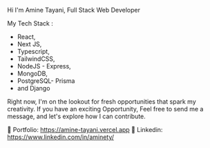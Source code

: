 Hi I'm Amine Tayani, Full Stack Web Developer

My Tech Stack :
 - React,
 - Next JS,
 - Typescript,
 - TailwindCSS,
 - NodeJS - Express,
 - MongoDB,
 - PostgreSQL- Prisma
 - and Django

Right now, I'm on the lookout for fresh opportunities that spark my creativity. If you have an exciting Opportunity, Feel free to send me a message, and let's explore how I can contribute.

🔗 Portfolio: https://amine-tayani.vercel.app
🔗 Linkedin: https://www.linkedin.com/in/aminety/


